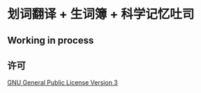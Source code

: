 # 划词翻译 + 生词簿 + 科学记忆吐司

## Working in process

## 许可

[GNU General Public License Version 3](https://www.gnu.org/licenses/gpl.html)
